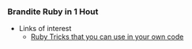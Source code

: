 ### Brandite Ruby in 1 Hout

* Links of interest
	* [Ruby Tricks that you can use in your own code](http://www.rubyinside.com/21-ruby-tricks-902.html)